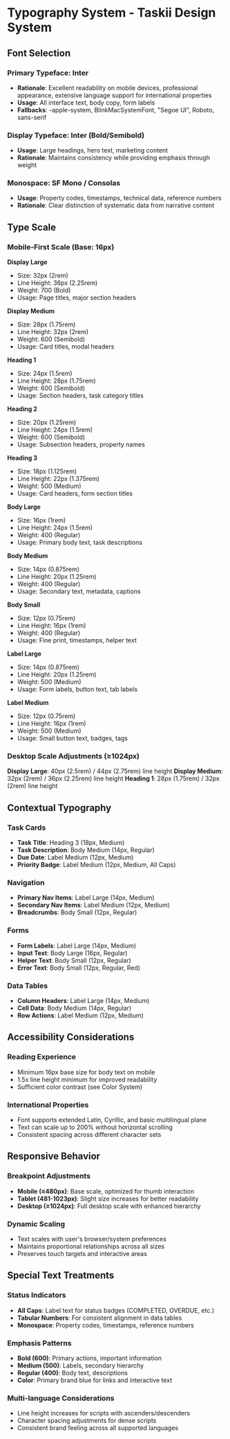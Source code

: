 # Typography System - Taskii Design System

## Font Selection

### Primary Typeface: Inter
- **Rationale**: Excellent readability on mobile devices, professional appearance, extensive language support for international properties
- **Usage**: All interface text, body copy, form labels
- **Fallbacks**: -apple-system, BlinkMacSystemFont, "Segoe UI", Roboto, sans-serif

### Display Typeface: Inter (Bold/Semibold)
- **Usage**: Large headings, hero text, marketing content
- **Rationale**: Maintains consistency while providing emphasis through weight

### Monospace: SF Mono / Consolas
- **Usage**: Property codes, timestamps, technical data, reference numbers
- **Rationale**: Clear distinction of systematic data from narrative content

## Type Scale

### Mobile-First Scale (Base: 16px)

**Display Large**
- Size: 32px (2rem)
- Line Height: 36px (2.25rem)
- Weight: 700 (Bold)
- Usage: Page titles, major section headers

**Display Medium**
- Size: 28px (1.75rem)
- Line Height: 32px (2rem)
- Weight: 600 (Semibold)
- Usage: Card titles, modal headers

**Heading 1**
- Size: 24px (1.5rem)
- Line Height: 28px (1.75rem)
- Weight: 600 (Semibold)
- Usage: Section headers, task category titles

**Heading 2**
- Size: 20px (1.25rem)
- Line Height: 24px (1.5rem)
- Weight: 600 (Semibold)
- Usage: Subsection headers, property names

**Heading 3**
- Size: 18px (1.125rem)
- Line Height: 22px (1.375rem)
- Weight: 500 (Medium)
- Usage: Card headers, form section titles

**Body Large**
- Size: 16px (1rem)
- Line Height: 24px (1.5rem)
- Weight: 400 (Regular)
- Usage: Primary body text, task descriptions

**Body Medium**
- Size: 14px (0.875rem)
- Line Height: 20px (1.25rem)
- Weight: 400 (Regular)
- Usage: Secondary text, metadata, captions

**Body Small**
- Size: 12px (0.75rem)
- Line Height: 16px (1rem)
- Weight: 400 (Regular)
- Usage: Fine print, timestamps, helper text

**Label Large**
- Size: 14px (0.875rem)
- Line Height: 20px (1.25rem)
- Weight: 500 (Medium)
- Usage: Form labels, button text, tab labels

**Label Medium**
- Size: 12px (0.75rem)
- Line Height: 16px (1rem)
- Weight: 500 (Medium)
- Usage: Small button text, badges, tags

### Desktop Scale Adjustments (≥1024px)

**Display Large**: 40px (2.5rem) / 44px (2.75rem) line height
**Display Medium**: 32px (2rem) / 36px (2.25rem) line height
**Heading 1**: 28px (1.75rem) / 32px (2rem) line height

## Contextual Typography

### Task Cards
- **Task Title**: Heading 3 (18px, Medium)
- **Task Description**: Body Medium (14px, Regular)
- **Due Date**: Label Medium (12px, Medium)
- **Priority Badge**: Label Medium (12px, Medium, All Caps)

### Navigation
- **Primary Nav Items**: Label Large (14px, Medium)
- **Secondary Nav Items**: Label Medium (12px, Medium)
- **Breadcrumbs**: Body Small (12px, Regular)

### Forms
- **Form Labels**: Label Large (14px, Medium)
- **Input Text**: Body Large (16px, Regular)
- **Helper Text**: Body Small (12px, Regular)
- **Error Text**: Body Small (12px, Regular, Red)

### Data Tables
- **Column Headers**: Label Large (14px, Medium)
- **Cell Data**: Body Medium (14px, Regular)
- **Row Actions**: Label Medium (12px, Medium)

## Accessibility Considerations

### Reading Experience
- Minimum 16px base size for body text on mobile
- 1.5x line height minimum for improved readability
- Sufficient color contrast (see Color System)

### International Properties
- Font supports extended Latin, Cyrillic, and basic multilingual plane
- Text can scale up to 200% without horizontal scrolling
- Consistent spacing across different character sets

## Responsive Behavior

### Breakpoint Adjustments
- **Mobile (≤480px)**: Base scale, optimized for thumb interaction
- **Tablet (481-1023px)**: Slight size increases for better readability
- **Desktop (≥1024px)**: Full desktop scale with enhanced hierarchy

### Dynamic Scaling
- Text scales with user's browser/system preferences
- Maintains proportional relationships across all sizes
- Preserves touch targets and interactive areas

## Special Text Treatments

### Status Indicators
- **All Caps**: Label text for status badges (COMPLETED, OVERDUE, etc.)
- **Tabular Numbers**: For consistent alignment in data tables
- **Monospace**: Property codes, timestamps, reference numbers

### Emphasis Patterns
- **Bold (600)**: Primary actions, important information
- **Medium (500)**: Labels, secondary hierarchy
- **Regular (400)**: Body text, descriptions
- **Color**: Primary brand blue for links and interactive text

### Multi-language Considerations
- Line height increases for scripts with ascenders/descenders
- Character spacing adjustments for dense scripts
- Consistent brand feeling across all supported languages